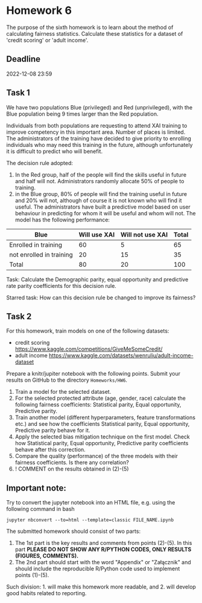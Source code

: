 # Homework 6

The purpose of the sixth homework is to learn about the method of calculating fairness statistics. Calculate these statistics for a dataset of 'credit scoring' or 'adult income'.

## Deadline 

2022-12-08 23:59

## Task 1
We have two populations Blue (privileged) and Red (unprivileged), with the Blue population being 9 times larger than the Red population.

Individuals from both populations are requesting to attend XAI training to improve competency in this important area. Number of places is limited. The administrators of the training have decided to give priority to enrolling individuals who may need this training in the future, although unfortunately it is difficult to predict who will benefit.

The decision rule adopted:
1. In the Red group, half of the people will find the skills useful in future and half will not. Administrators randomly allocate 50% of people to training.
2. in the Blue group, 80% of people will find the training useful in future and 20% will not, although of course it is not known who will find it useful. The administrators have built a predictive model based on user behaviour in predicting for whom it will be useful and whom will not. The model has the following performance:


| Blue                     	| Will use XAI 	| Will not use XAI 	| Total 	|
|--------------------------	|--------------	|------------------	|-------	|
| Enrolled in training     	| 60           	| 5               	| 65    	|
| not enrolled in training 	| 20            	| 15               	| 35    	|
| Total                    	| 80           	| 20               	| 100   	|


Task: Calculate the Demographic parity, equal opportunity and predictive rate parity coefficients for this decision rule.

Starred task: How can this decision rule be changed to improve its fairness?


## Task 2

For this homework, train models on one of the following datasets:

- credit scoring https://www.kaggle.com/competitions/GiveMeSomeCredit/
- adult income https://www.kaggle.com/datasets/wenruliu/adult-income-dataset

Prepare a knitr/jupiter notebook with the following points.
Submit your results on GitHub to the directory `Homeworks/HW6`.

1. Train a model for the selected dataset.
2. For the selected protected attribute (age, gender, race) calculate the following fairness coefficients: Statistical parity, Equal opportunity, Predictive parity.
3. Train another model (different hyperparameters, feature transformations etc.) and see how the coefficients Statistical parity, Equal opportunity, Predictive parity behave for it.
4. Apply the selected bias mitigation technique on the first model. Check how Statistical parity, Equal opportunity, Predictive parity coefficients behave after this correction.
5. Compare the quality (performance) of the three models with their fairness coefficients. Is there any correlation?
6. ! COMMENT on the results obtained in (2)-(5)



## **Important note:**

Try to convert the jupyter notebook into an HTML file, e.g. using the following command in bash

```
jupyter nbconvert --to=html --template=classic FILE_NAME.ipynb
```

The submitted homework should consist of two parts:

1. The 1st part is the key results and comments from points (2)-(5). In this part **PLEASE DO NOT SHOW ANY R/PYTHON CODES, ONLY RESULTS (FIGURES, COMMENTS).**
2. The 2nd part should start with the word "Appendix" or "Załącznik" and should include the reproducible R/Python code used to implement points (1)-(5).

Such division: 1. will make this homework more readable, and 2. will develop good habits related to reporting.

